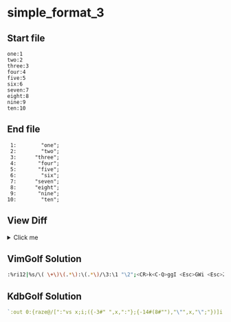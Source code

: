 # simple_format_3
## Start file
```
one:1
two:2
three:3
four:4
five:5
six:6
seven:7
eight:8
nine:9
ten:10
```
## End file
```
 1:        "one";
 2:        "two";
 3:      "three";
 4:       "four";
 5:       "five";
 6:        "six";
 7:      "seven";
 8:      "eight";
 9:       "nine";
10:        "ten";
```
## View Diff
<details><summary>Click me</summary>

```
1,10c1,10
< one:1
< two:2
< three:3
< four:4
< five:5
< six:6
< seven:7
< eight:8
< nine:9
< ten:10
---
>  1:        "one";
>  2:        "two";
>  3:      "three";
>  4:       "four";
>  5:       "five";
>  6:        "six";
>  7:      "seven";
>  8:      "eight";
>  9:       "nine";
> 10:        "ten";
```
</details>

## VimGolf Solution
```sh
:%ri12|%s/\( \+\)\(.*\):\(.*\)/\3:\1 "\2";<CR>k<C-Q>ggI <Esc>GWi <Esc>ZZ
```
## KdbGolf Solution
```q
`:out 0:{raze@/[":"vs x;i;({-3#" ",x,":"};{-14#(8#""),"\"",x,"\";"})]i:1 0}@'read0`:inp
```
